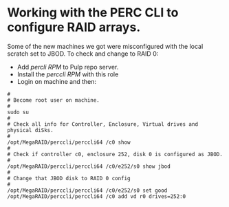# Working with the PERC CLI to configure RAID arrays.

Some of the new machines we got were misconfigured with the local scratch set to JBOD.
To check and change to RAID 0:

* Add _percli RPM_ to Pulp repo server.
* Install the _perccli RPM_ with this role
* Login on machine and then:

```
#
# Become root user on machine.
#
sudo su
#
# Check all info for Controller, Enclosure, Virtual drives and physical diSks.
#
/opt/MegaRAID/perccli/perccli64 /c0 show
#
# Check if controller c0, enclosure 252, disk 0 is configured as JBOD.
#
/opt/MegaRAID/perccli/perccli64 /c0/e252/s0 show jbod
#
# Change that JBOD disk to RAID 0 config
#
/opt/MegaRAID/perccli/perccli64 /c0/e252/s0 set good
/opt/MegaRAID/perccli/perccli64 /c0 add vd r0 drives=252:0
```
